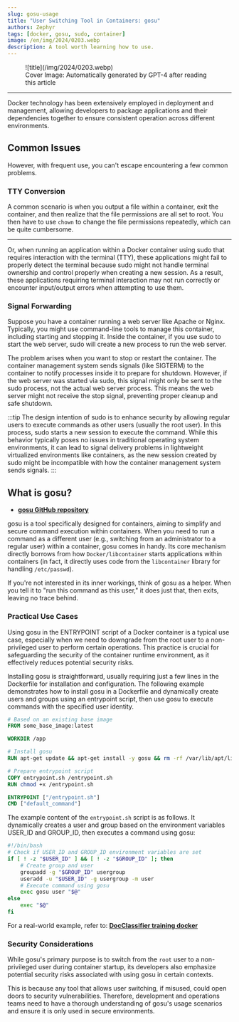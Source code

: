 ```yaml
---
slug: gosu-usage
title: "User Switching Tool in Containers: gosu"
authors: Zephyr
tags: [docker, gosu, sudo, container]
image: /en/img/2024/0203.webp
description: A tool worth learning how to use.
---
```


<figure>
![title](/img/2024/0203.webp)
<figcaption>Cover Image: Automatically generated by GPT-4 after reading this article</figcaption>
</figure>

---

Docker technology has been extensively employed in deployment and management, allowing developers to package applications and their dependencies together to ensure consistent operation across different environments.

<!-- truncate -->

## Common Issues

However, with frequent use, you can't escape encountering a few common problems.

### TTY Conversion

A common scenario is when you output a file within a container, exit the container, and then realize that the file permissions are all set to root. You then have to use `chown` to change the file permissions repeatedly, which can be quite cumbersome.

---

Or, when running an application within a Docker container using sudo that requires interaction with the terminal (TTY), these applications might fail to properly detect the terminal because sudo might not handle terminal ownership and control properly when creating a new session. As a result, these applications requiring terminal interaction may not run correctly or encounter input/output errors when attempting to use them.

### Signal Forwarding

Suppose you have a container running a web server like Apache or Nginx. Typically, you might use command-line tools to manage this container, including starting and stopping it. Inside the container, if you use sudo to start the web server, sudo will create a new process to run the web server.

The problem arises when you want to stop or restart the container. The container management system sends signals (like SIGTERM) to the container to notify processes inside it to prepare for shutdown. However, if the web server was started via sudo, this signal might only be sent to the sudo process, not the actual web server process. This means the web server might not receive the stop signal, preventing proper cleanup and safe shutdown.

:::tip
The design intention of sudo is to enhance security by allowing regular users to execute commands as other users (usually the root user). In this process, sudo starts a new session to execute the command. While this behavior typically poses no issues in traditional operating system environments, it can lead to signal delivery problems in lightweight virtualized environments like containers, as the new session created by sudo might be incompatible with how the container management system sends signals.
:::

## What is gosu?

- [**gosu GitHub repository**](https://github.com/tianon/gosu)

gosu is a tool specifically designed for containers, aiming to simplify and secure command execution within containers. When you need to run a command as a different user (e.g., switching from an administrator to a regular user) within a container, gosu comes in handy. Its core mechanism directly borrows from how `Docker/libcontainer` starts applications within containers (in fact, it directly uses code from the `libcontainer` library for handling `/etc/passwd`).

If you're not interested in its inner workings, think of gosu as a helper. When you tell it to "run this command as this user," it does just that, then exits, leaving no trace behind.

### Practical Use Cases

Using gosu in the ENTRYPOINT script of a Docker container is a typical use case, especially when we need to downgrade from the root user to a non-privileged user to perform certain operations. This practice is crucial for safeguarding the security of the container runtime environment, as it effectively reduces potential security risks.

Installing gosu is straightforward, usually requiring just a few lines in the Dockerfile for installation and configuration. The following example demonstrates how to install gosu in a Dockerfile and dynamically create users and groups using an entrypoint script, then use gosu to execute commands with the specified user identity.

```Dockerfile title="Dockerfile"
# Based on an existing base image
FROM some_base_image:latest

WORKDIR /app

# Install gosu
RUN apt-get update && apt-get install -y gosu && rm -rf /var/lib/apt/lists/*

# Prepare entrypoint script
COPY entrypoint.sh /entrypoint.sh
RUN chmod +x /entrypoint.sh

ENTRYPOINT ["/entrypoint.sh"]
CMD ["default_command"]
```

The example content of the `entrypoint.sh` script is as follows. It dynamically creates a user and group based on the environment variables USER_ID and GROUP_ID, then executes a command using gosu:

```bash title="entrypoint.sh"
#!/bin/bash
# Check if USER_ID and GROUP_ID environment variables are set
if [ ! -z "$USER_ID" ] && [ ! -z "$GROUP_ID" ]; then
    # Create group and user
    groupadd -g "$GROUP_ID" usergroup
    useradd -u "$USER_ID" -g usergroup -m user
    # Execute command using gosu
    exec gosu user "$@"
else
    exec "$@"
fi
```

For a real-world example, refer to: [**DocClassifier training docker**](https://github.com/DocsaidLab/DocClassifier/blob/main/docker/Dockerfile)

### Security Considerations

While gosu's primary purpose is to switch from the `root` user to a non-privileged user during container startup, its developers also emphasize potential security risks associated with using gosu in certain contexts.

This is because any tool that allows user switching, if misused, could open doors to security vulnerabilities. Therefore, development and operations teams need to have a thorough understanding of gosu's usage scenarios and ensure it is only used in secure environments.
